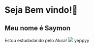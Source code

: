 # Seja Bem vindo!🤠
## Meu nome é **Saymon**
Estou estudadando pelo Alura!
![](https://images.app.goo.gl/yWAo8RseRohsGipJ6)
yeppyy
